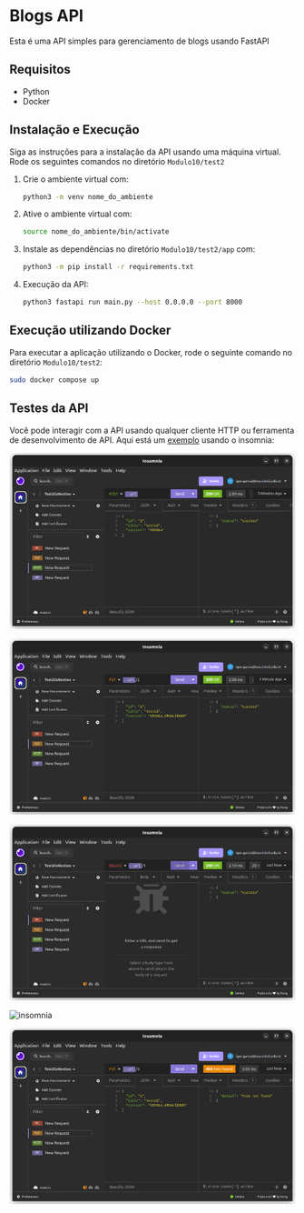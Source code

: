# Blogs API

Esta é uma API simples para gerenciamento de blogs usando FastAPI

## Requisitos

- Python
- Docker

## Instalação e Execução

Siga as instruções para a instalação da API usando uma máquina virtual. Rode os seguintes comandos no diretório `Modulo10/test2`

1. Crie o ambiente virtual com:

    ```bash
    python3 -m venv nome_do_ambiente
    ```

2. Ative o ambiente virtual com:

    ```bash
    source nome_do_ambiente/bin/activate
    ```

3. Instale as dependências no diretório `Modulo10/test2/app` com:

   ```bash
   python3 -m pip install -r requirements.txt
   ```

4. Execução da API:
 
   ```bash
   python3 fastapi run main.py --host 0.0.0.0 --port 8000
   ```

## Execução utilizando Docker

Para executar a aplicação utilizando o Docker, rode o seguinte comando no diretório `Modulo10/test2`:
   
   ```bash
   sudo docker compose up
   ```

## Testes da API

Você pode interagir com a API usando qualquer cliente HTTP ou ferramenta de desenvolvimento de API. Aqui está um [exemplo](Insomnia.yaml) usando o insomnia:

![insomnia](./imgs/post.png)

![insomnia](./imgs/put.png)

![insomnia](./imgs/delete.png)

![insomnia](./imgs/get_error.png)

![insomnia](./imgs/put_error.png)